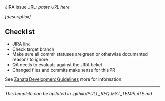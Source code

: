 JIRA issue URL: *paste URL here*

*[description]*

## Checklist

- JIRA link
- Check target branch
- Make sure all commit statuses are green or otherwise documented reasons to ignore
- QA needs to evaluate against the JIRA ticket
- Changed files and commits make sense for this PR

See [Zanata Development Guidelines](https://github.com/zanata/zanata-platform/wiki/Development-Guidelines) more for information.

----
*This template can be updated in .github/PULL_REQUEST_TEMPLATE.md*
